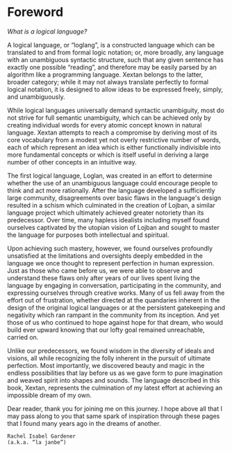 # Foreword

*What is a logical language?* 

A logical language, or “loglang”, is a constructed language which can be translated to and from formal logic notation; or, more broadly, any language with an unambiguous syntactic structure, such that any given sentence has exactly one possible “reading”, and therefore may be easily parsed by an algorithm like a programming language. Xextan belongs to the latter, broader category; while it may not always translate perfectly to formal logical notation, it is designed to allow ideas to be expressed freely, simply, and unambiguously.

While logical languages universally demand syntactic unambiguity, most do not strive for full semantic unambiguity, which can be achieved only by creating individual words for every atomic concept known in natural language. Xextan attempts to reach a compromise by deriving most of its core vocabulary from a modest yet not overly restrictive number of words, each of which represent an idea which is either functionally indivisible into more fundamental concepts or which is itself useful in deriving a large number of other concepts in an intuitive way.

The first logical language, Loglan, was created in an effort to determine whether the use of an unambiguous language could encourage people to think and act more rationally. After the language developed a sufficiently large community, disagreements over basic flaws in the language's design resulted in a schism which culminated in the creation of Lojban, a similar language project which ultimately achieved greater notoriety than its predecessor. Over time, many hapless idealists including myself found ourselves captivated by the utopian vision of Lojban and sought to master the language for purposes both intellectual and spiritual.

Upon achieving such mastery, however, we found ourselves profoundly unsatisfied at the limitations and oversights deeply embedded in the language we once thought to represent perfection in human expression. Just as those who came before us, we were able to observe and understand these flaws only after years of our lives spent living the language by engaging in conversation, participating in the community, and expressing ourselves through creative works.
Many of us fell away from the effort out of frustration, whether directed at the quandaries inherent in the design of the original logical languages or at the persistent gatekeeping and negativity which ran rampant in the community from its inception. And yet those of us who continued to hope against hope for that dream, who would build ever upward knowing that our lofty goal remained unreachable, carried on.

Unlike our predecessors, we found wisdom in the diversity of ideals and visions, all while recognizing the folly inherent in the pursuit of ultimate perfection. Most importantly, we discovered beauty and magic in the endless possibilities that lay before us as we gave form to pure imagination and weaved spirit into shapes and sounds. The language described in this book, Xextan, represents the culmination of my latest effort at achieving an impossible dream of my own.

Dear reader, thank you for joining me on this journey. I hope above all that I may pass along to you that same spark of inspiration through these pages that I found many years ago in the dreams of another.

    Rachel Isabel Gardener
    (a.k.a. “la janbe”)

